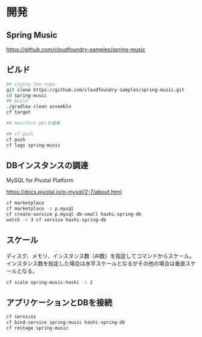 
# 開発
## Spring Music
https://github.com/cloudfoundry-samples/spring-music
## ビルド
```bash
## cloing the repo
git clone https://github.com/cloudfoundry-samples/spring-music.git
cd spring-music
## build
./gradlew clean assemble
cf target

## manifest.ymlを編集

## cf push
cf push
cf logs spring-music
```

## DBインスタンスの調達
MySQL for Pivotal Platform

https://docs.pivotal.io/p-mysql/2-7/about.html
```bash
cf marketplace
cf marketplace -s p.mysql
cf create-service p.mysql db-small hashi-spring-db
watch -n 3 cf service hashi-spring-db
```

## スケール
ディスク、メモリ、インスタンス数（AI数）を指定してコマンドからスケール。インスタンス数を指定した場合は水平スケールとなるがその他の場合は垂直スケールとなる。
```bash
cf scale spring-music-hashi -i 2
```

## アプリケーションとDBを接続
```bash
cf services
cf bind-service spring-music hashi-spring-db
cf restage spring-music
```
